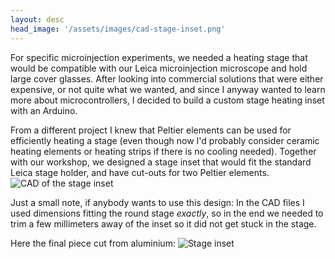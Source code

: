 ```yaml
---
layout: desc
head_image: '/assets/images/cad-stage-inset.png'
---
```


For specific microinjection experiments, we needed a heating stage that would be compatible with our Leica microinjection microscope and hold large cover glasses. After looking into commercial solutions that were either expensive, or not quite what we wanted, and since I anyway wanted to learn more about microcontrollers, I decided to build a custom stage heating inset with an Arduino.

From a different project I knew that Peltier elements can be used for efficiently heating a stage (even though now I'd probably consider ceramic heating elements or heating strips if there is no cooling needed). Together with our workshop, we designed a stage inset that would fit the standard Leica stage holder, and have cut-outs for two Peltier elements. <img class="float-left img-fluid width:25%" alt="CAD of the stage inset" src="{{'/assets/images/cad-stage-inset.png' | prepend: site.baseurl }}">

Just a small note, if anybody wants to use this design: In the CAD files I used dimensions fitting the round stage *exactly*, so in the end we needed to trim a few millimeters away of the inset so it did not get stuck in the stage.

Here the final piece cut from aluminium: <img class="rounded float-right img-fluid width:25%" alt="Stage inset" src="{{'/assets/images/stage-inset-assembled-nocover.jpg' | prepend: site.baseurl }}">
